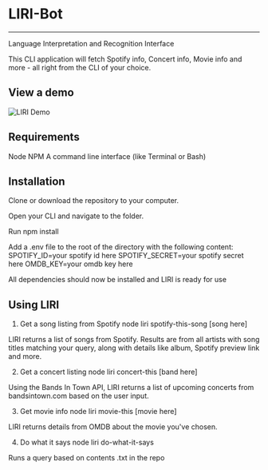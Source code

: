 # LIRI-Bot
-----
Language Interpretation and Recognition Interface


This CLI application will fetch Spotify info, Concert info, Movie info and more - all right from the CLI of your choice.

View a demo 
----
![LIRI Demo](zmatthews33.github.com/LIRI-Bot/liri.png)


Requirements
-----
Node
NPM
A command line interface (like Terminal or Bash)

Installation
----
Clone or download the repository to your computer.

Open your CLI and navigate to the folder.

Run npm install

Add a .env file to the root of the directory with the following content:
SPOTIFY_ID=your spotify id here
SPOTIFY_SECRET=your spotify secret here
OMDB_KEY=your omdb key here

All dependencies should now be installed and LIRI is ready for use

Using LIRI
----
1. Get a song listing from Spotify
node liri spotify-this-song [song here]

LIRI returns a list of songs from Spotify. Results are from all artists with song titles matching your query, along with details like album, Spotify preview link and more.

2. Get a concert listing
node liri concert-this [band here]

Using the Bands In Town API, LIRI returns a list of upcoming concerts from bandsintown.com based on the user input.

3. Get movie info
node liri movie-this [movie here]

LIRI returns details from OMDB about the movie you've chosen.

4. Do what it says
node liri do-what-it-says

Runs a query based on contents .txt in the repo
